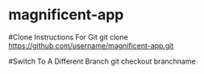 # magnificent-app

#Clone Instructions For Git
git clone https://github.com/username/magnificent-app.git

#Switch To A Different Branch
git checkout branchname
